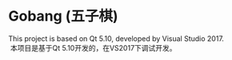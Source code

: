 # Gobang  (五子棋)
  This project is based on Qt 5.10, developed by Visual Studio 2017.<br>
  本项目是基于Qt 5.10开发的，在VS2017下调试开发。
